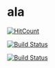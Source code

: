 # ala

[![HitCount](http://hits.dwyl.io/rpfineman/ala.svg)](http://hits.dwyl.io/rpfineman/ala)

[![Build Status](https://travis-ci.org/rpfineman/ala.png?branch=master)](https://travis-ci.org/rpfineman/ala)

[![Build Status](https://travis-ci.org/dwyl/esta.svg?branch=master)](https://travis-ci.org/dwyl/esta)
